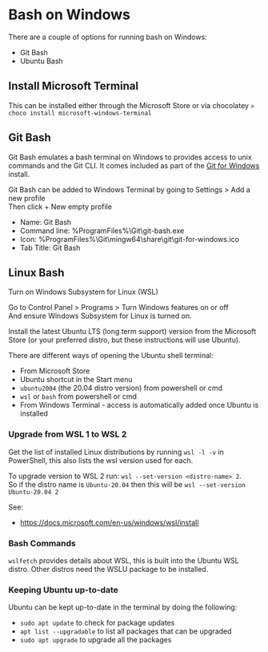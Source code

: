 # Bash on Windows

There are a couple of options for running bash on Windows:
- Git Bash
- Ubuntu Bash

## Install Microsoft Terminal

This can be installed either through the Microsoft Store or via chocolatey
`> choco install microsoft-windows-terminal`


## Git Bash

Git Bash emulates a bash terminal on Windows to provides access to unix commands and the Git CLI.
It comes included as part of the [Git for Windows](https://gitforwindows.org/) install.

Git Bash can be added to Windows Terminal by going to Settings > Add a new profile  
Then click \+ New empty profile
- Name: Git Bash
- Command line: %ProgramFiles%\Git\git-bash.exe
- Icon: %ProgramFiles%\Git\mingw64\share\git\git-for-windows.ico
- Tab Title: Git Bash


## Linux Bash

Turn on Windows Subsystem for Linux (WSL)

Go to Control Panel > Programs > Turn Windows features on or off  
And ensure Windows Subsystem for Linux is turned on.

Install the latest Ubuntu LTS (long term support) version from the Microsoft Store (or your preferred distro, but these instructions will use Ubuntu).

There are different ways of opening the Ubuntu shell terminal:
- From Microsoft Store
- Ubuntu shortcut in the Start menu
- `ubuntu2004` (the 20.04 distro version) from powershell or cmd
- `wsl` or `bash` from powershell or cmd
- From Windows Terminal - access is automatically added once Ubuntu is installed


### Upgrade from WSL 1 to WSL 2

Get the list of installed Linux distributions by running `wsl -l -v` in PowerShell, this also lists the wsl version used for each.

To upgrade version to WSL 2 run: `wsl --set-version <distro-name> 2`.  
So if the distro name is `Ubuntu-20.04` then this will be `wsl --set-version Ubuntu-20.04 2`

See:
- https://docs.microsoft.com/en-us/windows/wsl/install

### Bash Commands

`wslfetch` provides details about WSL, this is built into the Ubuntu WSL distro.
Other distros need the WSLU package to be installed.


### Keeping Ubuntu up-to-date

Ubuntu can be kept up-to-date in the terminal by doing the following:
- `sudo apt update` to check for package updates
- `apt list --upgradable` to list all packages that can be upgraded 
- `sudo apt upgrade` to upgrade all the packages

